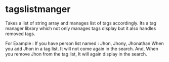 # tagslistmanger
Takes a list of string array and manages list of tags accordingly.
Its a tag manager library which not only manages tags display but it also handles removed tags.

For Example : If you have person list named : Jhon, Jhony, Jhonathan
When you add Jhon in a tag list. It will not come again in the search.
And, When you remove Jhon from the tag list, It will again display in the search.
